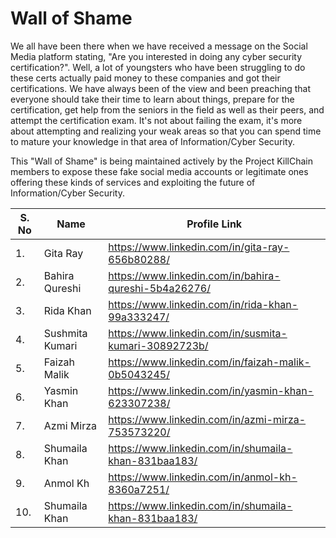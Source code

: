 # Wall of Shame

We all have been there when we have received a message on the Social Media platform stating, "Are you interested in doing any cyber security certification?". Well, a lot of youngsters who have been struggling to do these certs actually paid money to these companies and got their certifications. We have always been of the view and been preaching that everyone should take their time to learn about things, prepare for the certification, get help from the seniors in the field as well as their peers, and attempt the certification exam. It's not about failing the exam, it's more about attempting and realizing your weak areas so that you can spend time to mature your knowledge in that area of Information/Cyber Security.

This "Wall of Shame" is being maintained actively by the Project KillChain members to expose these fake social media accounts or legitimate ones offering these kinds of services and exploiting the future of Information/Cyber Security.

| S. No        | Name            | Profile Link | 
| -------      | --------------  | -----------  | 
| 1.           |  Gita Ray       | https://www.linkedin.com/in/gita-ray-656b80288/  | 
| 2.           |  Bahira Qureshi  | https://www.linkedin.com/in/bahira-qureshi-5b4a26276/  |
| 3.          |   Rida Khan      |  https://www.linkedin.com/in/rida-khan-99a333247/  |
| 4.          | Sushmita Kumari    | https://www.linkedin.com/in/susmita-kumari-30892723b/  |
| 5.          | Faizah Malik    | https://www.linkedin.com/in/faizah-malik-0b5043245/  |
| 6.          | Yasmin Khan      | https://www.linkedin.com/in/yasmin-khan-623307238/  |
| 7.          | Azmi Mirza      | https://www.linkedin.com/in/azmi-mirza-753573220/  |
| 8.          | Shumaila Khan    | https://www.linkedin.com/in/shumaila-khan-831baa183/ | 
| 9.          | Anmol Kh      | https://www.linkedin.com/in/anmol-kh-8360a7251/ |
| 10.          | Shumaila Khan  | https://www.linkedin.com/in/shumaila-khan-831baa183/ | 
